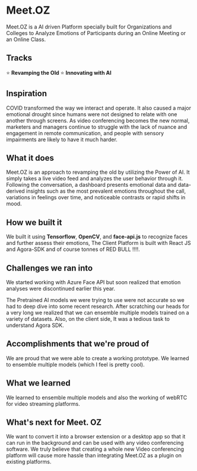 # Meet.OZ

Meet.OZ is a AI driven Platform specially built for Organizations and Colleges to Analyze Emotions of Participants during an Online Meeting or an Online Class.

## Tracks

⭐ **Revamping the Old**
⭐ **Innovating with AI**

## Inspiration

COVID transformed the way we interact and operate. It also caused a major emotional drought since humans were not designed to relate with one another through screens. As video conferencing becomes the new normal, marketers and managers continue to struggle with the lack of nuance and engagement in remote communication, and people with sensory impairments are likely to have it much harder.

## What it does

Meet.OZ is an approach to revamping the old by utilizing the Power of AI. It simply takes a live video feed and analyzes the user behavior through it. Following the conversation, a dashboard presents emotional data and data-derived insights such as the most prevalent emotions throughout the call, variations in feelings over time, and noticeable contrasts or rapid shifts in mood. 

## How we built it

We built it using **Tensorflow**, **OpenCV**, and **face-api.js** to recognize faces and further assess their emotions, The Client Platform is built with React JS and Agora-SDK and of course tonnes of RED BULL !!!!. 

## Challenges we ran into

We started working with Azure Face API but soon realized that emotion analyses were discontinued earlier this year.

The Pretrained AI models we were trying to use were not accurate so we had to deep dive into some recent research. After scratching our heads for a very long we realized that we can ensemble multiple models trained on a variety of datasets. Also, on the client side, It was a tedious task to understand Agora SDK.

## Accomplishments that we're proud of

We are proud that we were able to create a working prototype. We learned to ensemble multiple models (which I feel is pretty cool).

## What we learned

We learned to ensemble multiple models and also the working of webRTC for video streaming platforms.

## What's next for Meet. OZ

We want to convert it into a browser extension or a desktop app so that it can run in the background and can be used with any video conferencing software. We truly believe that creating a whole new Video conferencing platform will cause more hassle than integrating Meet.OZ as a plugin on existing platforms.

